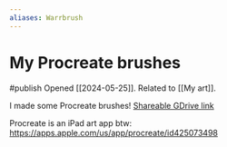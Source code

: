 ```yaml
---
aliases: Warrbrush
---
```

# My Procreate brushes
#publish 
Opened [[2024-05-25]]. Related to [[My art]].

I made some Procreate brushes! [Shareable GDrive link](https://drive.google.com/drive/u/0/folders/1UD--EQD7yHeFsgdN1z3xtkUIOzq5XE_h)

Procreate is an iPad art app btw: https://apps.apple.com/us/app/procreate/id425073498
